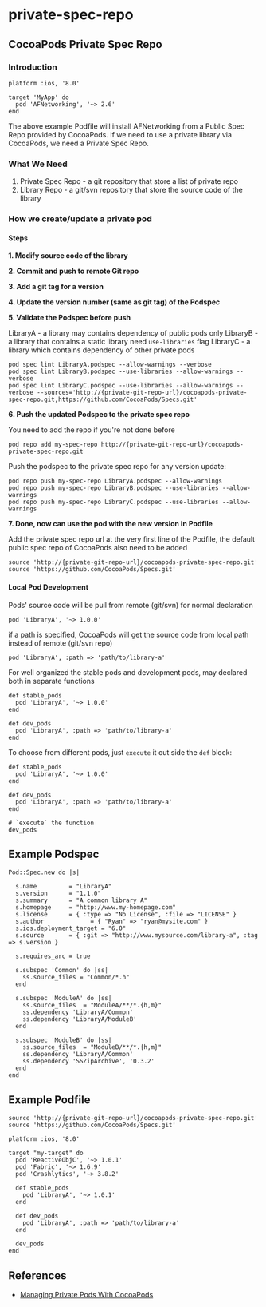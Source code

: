 # private-spec-repo

## CocoaPods Private Spec Repo

### Introduction

```text
platform :ios, '8.0'

target 'MyApp' do
  pod 'AFNetworking', '~> 2.6'
end
```

The above example Podfile will install AFNetworking from a Public Spec Repo provided by CocoaPods. If we need to use a private library via CocoaPods, we need a Private Spec Repo.

### What We Need

1. Private Spec Repo - a git repository that store a list of private repo
2. Library Repo - a git/svn repository that store the source code of the library

### How we create/update a private pod

#### Steps

**1. Modify source code of the library**

**2. Commit and push to remote Git repo**

**3. Add a git tag for a version**

**4. Update the version number \(same as git tag\) of the Podspec**

**5. Validate the Podspec before push**

LibraryA - a library may contains dependency of public pods only LibraryB - a library that contains a static library need `use-libraries` flag LibraryC - a library which contains dependency of other private pods

```text
pod spec lint LibraryA.podspec --allow-warnings --verbose
pod spec lint LibraryB.podspec --use-libraries --allow-warnings --verbose
pod spec lint LibraryC.podspec --use-libraries --allow-warnings --verbose --sources='http://{private-git-repo-url}/cocoapods-private-spec-repo.git,https://github.com/CocoaPods/Specs.git'
```

**6. Push the updated Podspec to the private spec repo**

You need to add the repo if you're not done before

```text
pod repo add my-spec-repo http://{private-git-repo-url}/cocoapods-private-spec-repo.git
```

Push the podspec to the private spec repo for any version update:

```text
pod repo push my-spec-repo LibraryA.podspec --allow-warnings
pod repo push my-spec-repo LibraryB.podspec --use-libraries --allow-warnings
pod repo push my-spec-repo LibraryC.podspec --use-libraries --allow-warnings
```

**7. Done, now can use the pod with the new version in Podfile**

Add the private spec repo url at the very first line of the Podfile, the default public spec repo of CocoaPods also need to be added

```text
source 'http://{private-git-repo-url}/cocoapods-private-spec-repo.git'
source 'https://github.com/CocoaPods/Specs.git'
```

#### Local Pod Development

Pods' source code will be pull from remote \(git/svn\) for normal declaration

```text
pod 'LibraryA', '~> 1.0.0'
```

if a path is specified, CocoaPods will get the source code from local path instead of remote \(git/svn repo\)

```text
pod 'LibraryA', :path => 'path/to/library-a'
```

For well organized the stable pods and development pods, may declared both in separate functions

```text
def stable_pods
  pod 'LibraryA', '~> 1.0.0'
end

def dev_pods
  pod 'LibraryA', :path => 'path/to/library-a'
end
```

To choose from different pods, just `execute` it out side the `def` block:

```text
def stable_pods
  pod 'LibraryA', '~> 1.0.0'
end

def dev_pods
  pod 'LibraryA', :path => 'path/to/library-a'
end

# `execute` the function
dev_pods
```

## Example Podspec

```text
Pod::Spec.new do |s|

  s.name         = "LibraryA"
  s.version      = "1.1.0"
  s.summary      = "A common library A"
  s.homepage     = "http://www.my-homepage.com"
  s.license      = { :type => "No License", :file => "LICENSE" }
  s.author             = { "Ryan" => "ryan@mysite.com" }
  s.ios.deployment_target = "6.0"
  s.source       = { :git => "http://www.mysource.com/library-a", :tag => s.version }

  s.requires_arc = true

  s.subspec 'Common' do |ss|
    ss.source_files = "Common/*.h"
  end

  s.subspec 'ModuleA' do |ss|
    ss.source_files  = "ModuleA/**/*.{h,m}"
    ss.dependency 'LibraryA/Common'
    ss.dependency 'LibraryA/ModuleB'
  end

  s.subspec 'ModuleB' do |ss|
    ss.source_files  = "ModuleB/**/*.{h,m}"
    ss.dependency 'LibraryA/Common'
    ss.dependency 'SSZipArchive', '0.3.2'
  end
end
```

## Example Podfile

```text
source 'http://{private-git-repo-url}/cocoapods-private-spec-repo.git'
source 'https://github.com/CocoaPods/Specs.git'

platform :ios, '8.0'

target "my-target" do
  pod 'ReactiveObjC', '~> 1.0.1'
  pod 'Fabric', '~> 1.6.9'
  pod 'Crashlytics', '~> 3.8.2'

  def stable_pods
    pod 'LibraryA', '~> 1.0.1'
  end

  def dev_pods
    pod 'LibraryA', :path => 'path/to/library-a'
  end

  dev_pods
end
```

## References

* [Managing Private Pods With CocoaPods](https://code.tutsplus.com/tutorials/managing-private-pods-with-cocoapods--cms-25137)

